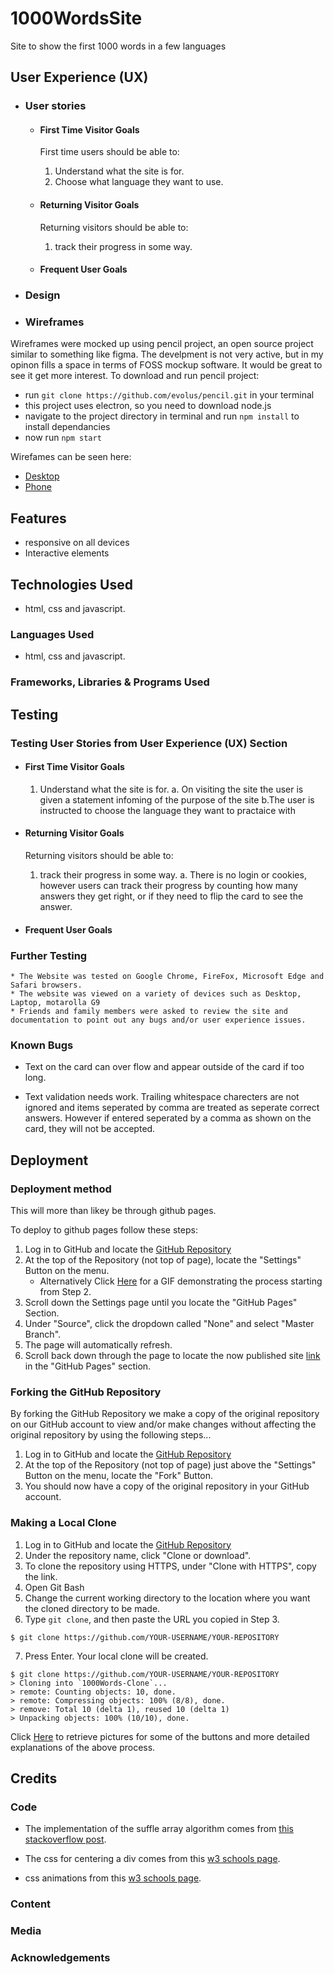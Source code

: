 # 1000WordsSite
Site to show the first 1000 words in a few languages
## User Experience (UX)

-   ### User stories

    -   #### First Time Visitor Goals
        First time users should be able to:
        1. Understand what the site is for.
        1. Choose what language they want to use.

    -   #### Returning Visitor Goals
        Returning visitors should be able to:
        1. track their progress in some way.

    -   #### Frequent User Goals

-   ### Design

*   ### Wireframes
Wireframes were mocked up using pencil project, an open source project similar to something like figma. The develpment is not very active, but in my opinon fills a space in terms of FOSS mockup software. It would be great to see it get more interest. 
To download and run pencil project: 
* run `git clone https://github.com/evolus/pencil.git` in your terminal
* this project uses electron, so you need to download node.js
* navigate to the project directory in terminal and run `npm install` to install dependancies
* now run `npm start`

Wirefames can be seen here:
 * [Desktop](documentation/wireframes/desktop_browser.png)
 * [Phone](documentation/wireframes/mobile_browser.png)

## Features
* responsive on all devices
* Interactive elements

## Technologies Used
* html, css and javascript.

### Languages Used

* html, css and javascript.

### Frameworks, Libraries & Programs Used

## Testing

### Testing User Stories from User Experience (UX) Section


-   #### First Time Visitor Goals
     1. Understand what the site is for.
     a. On visiting the site the user is given a statement infoming of the purpose of the site
     b.The user is instructed to choose the language they want to practaice with

-   #### Returning Visitor Goals
    Returning visitors should be able to:
    1. track their progress in some way.
    a. There is no login or cookies, however users can track their progress by counting how many answers they get right, or if they need to flip the card to see the answer.

-   #### Frequent User Goals

### Further Testing


    * The Website was tested on Google Chrome, FireFox, Microsoft Edge and Safari browsers.
    * The website was viewed on a variety of devices such as Desktop, Laptop, motarolla G9
    * Friends and family members were asked to review the site and documentation to point out any bugs and/or user experience issues.


### Known Bugs

* Text on the card can over flow and appear outside of the card if too long.

* Text validation needs work. Trailing whitespace charecters are not ignored and items seperated by comma are treated as seperate correct answers. However if entered seperated by a comma as shown on the card, they will not be accepted.

## Deployment

### Deployment method 
This will more than likey be through github pages.

To deploy to github pages follow these steps:

1. Log in to GitHub and locate the [GitHub Repository](https://github.com/)
2. At the top of the Repository (not top of page), locate the "Settings" Button on the menu.
    - Alternatively Click [Here](https://raw.githubusercontent.com/) for a GIF demonstrating the process starting from Step 2.
3. Scroll down the Settings page until you locate the "GitHub Pages" Section.
4. Under "Source", click the dropdown called "None" and select "Master Branch".
5. The page will automatically refresh.
6. Scroll back down through the page to locate the now published site [link](https://github.com) in the "GitHub Pages" section.


### Forking the GitHub Repository

By forking the GitHub Repository we make a copy of the original repository on our GitHub account to view and/or make changes without affecting the original repository by using the following steps...

1. Log in to GitHub and locate the [GitHub Repository](https://github.com/)
2. At the top of the Repository (not top of page) just above the "Settings" Button on the menu, locate the "Fork" Button.
3. You should now have a copy of the original repository in your GitHub account.

### Making a Local Clone

1. Log in to GitHub and locate the [GitHub Repository](https://github.com/)
2. Under the repository name, click "Clone or download".
3. To clone the repository using HTTPS, under "Clone with HTTPS", copy the link.
4. Open Git Bash
5. Change the current working directory to the location where you want the cloned directory to be made.
6. Type `git clone`, and then paste the URL you copied in Step 3.

```
$ git clone https://github.com/YOUR-USERNAME/YOUR-REPOSITORY
```

7. Press Enter. Your local clone will be created.

```
$ git clone https://github.com/YOUR-USERNAME/YOUR-REPOSITORY
> Cloning into `1000Words-Clone`...
> remote: Counting objects: 10, done.
> remote: Compressing objects: 100% (8/8), done.
> remove: Total 10 (delta 1), reused 10 (delta 1)
> Unpacking objects: 100% (10/10), done.
```

Click [Here](https://help.github.com/en/github/creating-cloning-and-archiving-repositories/cloning-a-repository#cloning-a-repository-to-github-desktop) to retrieve pictures for some of the buttons and more detailed explanations of the above process.

## Credits

### Code
* The implementation of the suffle array algorithm comes from [this stackoverflow post](https://stackoverflow.com/questions/60662796/shuffle-array-in-js).

* The css for centering a div comes from this [w3 schools page](https://www.w3schools.com/css/css_align.asp*/).

* css animations from this [w3 schools page](https://www.w3schools.com/css/css3_animations.asp*/).
### Content

### Media

### Acknowledgements